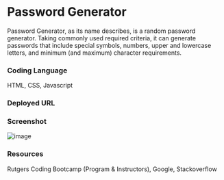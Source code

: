 # Password Generator
Password Generator, as its name describes, is a random password generator. Taking commonly used required criteria, it can generate passwords that include special symbols, numbers, upper and lowercase letters, and minimum (and maximum) character requirements.

### Coding Language
HTML, CSS, Javascript

### Deployed URL

### Screenshot
![image](https://user-images.githubusercontent.com/100248387/160262649-948c9952-9119-4944-94b2-5e6d5a37ee4f.png)

### Resources
Rutgers Coding Bootcamp (Program & Instructors), Google, Stackoverflow
